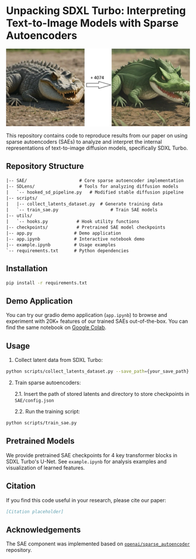 # Unpacking SDXL Turbo: Interpreting Text-to-Image Models with Sparse Autoencoders

![modification demostration](resourses/image.png)

This repository contains code to reproduce results from our paper on using sparse autoencoders (SAEs) to analyze and interpret the internal representations of text-to-image diffusion models, specifically SDXL Turbo.

## Repository Structure

```
|-- SAE/                    # Core sparse autoencoder implementation
|-- SDLens/                 # Tools for analyzing diffusion models
|   `-- hooked_sd_pipeline.py   # Modified stable diffusion pipeline
|-- scripts/
|   |-- collect_latents_dataset.py  # Generate training data
|   `-- train_sae.py                    # Train SAE models
|-- utils/
|   `-- hooks.py           # Hook utility functions
|-- checkpoints/           # Pretrained SAE model checkpoints
|-- app.py                # Demo application
|-- app.ipynb             # Interactive notebook demo
|-- example.ipynb         # Usage examples
`-- requirements.txt      # Python dependencies
```

## Installation

```bash
pip install -r requirements.txt
```

## Demo Application

You can try our gradio demo application (`app.ipynb`) to browse and experiment with 20K+ features of our trained SAEs out-of-the-box. You can find the same notebook on [Google Colab](https://colab.research.google.com/drive/1Sd-g3w2Fwv7pc_fxgeQOR3S_RKr18qMP?usp=sharing).

## Usage

1. Collect latent data from SDXL Turbo:
```bash
python scripts/collect_latents_dataset.py --save_path={your_save_path}
```

2. Train sparse autoencoders:

    2.1. Insert the path of stored latents and directory to store checkpoints in `SAE/config.json`

    2.2. Run the training script:

```bash
python scripts/train_sae.py
```

## Pretrained Models

We provide pretrained SAE checkpoints for 4 key transformer blocks in SDXL Turbo's U-Net. See `example.ipynb` for analysis examples and visualization of learned features.


## Citation

If you find this code useful in your research, please cite our paper:

```bibtex
[Citation placeholder]
```

## Acknowledgements

The SAE component was implemented based on [`openai/sparse_autoencoder`](https://github.com/openai/sparse_autoencoder) repository.

